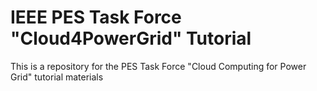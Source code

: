 # IEEE PES Task Force "Cloud4PowerGrid" Tutorial

This is a repository for the PES Task Force "Cloud Computing for Power Grid" tutorial materials
